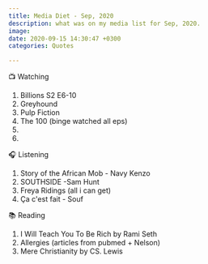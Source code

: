 ```yaml
---
title: Media Diet - Sep, 2020
description: what was on my media list for Sep, 2020.
image: 
date: 2020-09-15 14:30:47 +0300
categories: Quotes

---
```



📺 Watching
1. Billions S2 E6-10  
2. Greyhound             
3. Pulp Fiction             
4. The 100 (binge watched all eps)    
5. 
6. 

🎧 Listening
1. Story of the African Mob - Navy Kenzo
2. SOUTHSIDE -Sam Hunt
3. Freya Ridings (all i can get)
4. Ça c'est fait - Souf

📚 Reading
1. I Will Teach You To Be Rich by Rami Seth
2. Allergies (articles from pubmed + Nelson)
3. Mere Christianity by CS. Lewis

